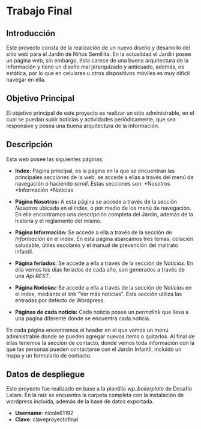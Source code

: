 # Trabajo Final
## Introducción

Este proyecto consta de la realización de un nuevo diseño y desarrollo del sitio web para el Jardín de Niños Semillita. 
En la actualidad el Jardín posee un página web, sin embargo, ésta carece de una buena arquitectura de la información y tiene un diseño mal jerarquizado y anticuado, además, es estática, por lo que en celulares u otros dispositivos móviles es muy difícil navegar en ella. 

## Objetivo Principal
El objetivo principal de este proyecto es realizar un sitio administrable, en el cual se puedan subir noticias y actividades periódicamente, que sea responsive y posea una buena arquitectura de la información.

## Descripción
Esta web posee las siguientes páginas:

* **Index:**
	Página principal, es la página en la que se encuentran las principales secciones de la web, se accede a ellas a través del menú de navegación o haciendo *scroll*. 
Estas secciones son:
	*Nosotros
	*Información
	*Noticias
* **Página Nosotros:**
	A esta página se accede a través de la sección *Nosotros* ubicada en el index, o por medio de los menú de navegación. En ella encontramos una descripción completa del Jardín, además de la historia y el reglamento del mismo.

* **Página Información:**
	Se accede a ella a través de la sección de *Información* en el index. En esta página abarcamos tres temas, colación saludable, útiles escolares y el manual de prevención del maltrato infantil.

* **Página feriados:**
	Se accede a ella a través de la sección de *Noticias*. En ella vemos los días feriados de cada año, son generados a través de una *Api REST*.

* **Página Noticias:** 
	Se accede a ella a través de la sección de *Noticias* en el index, mediante el link "Ver más noticias". Esta sección utiliza las entradas por defecto de Wordpress.

* **Páginas de cada noticia:**
	Cada noticia posee un *permalink* que lleva a una página diferente donde se encuentra cada noticia.

En cada página encontramos el header en el que vemos un menú administrable donde se pueden agregar nuevos ítems o quitarlos. Al final de ellas tenemos la sección de contacto, donde vemos toda información con la que las personas pueden contactarse con el Jardín Infantil, incluido un mapa y un formulario de contacto.


## Datos de despliegue
Este proyecto fue realizado en base a la plantilla *wp_boilerplate* de Desafío Latam.
En la raíz se encuentra la carpeta completa con la instalación de wordpress incluida, además de la base de datos exportada.
* **Username**: nicole61192
* **Clave**: claveproyectofinal
